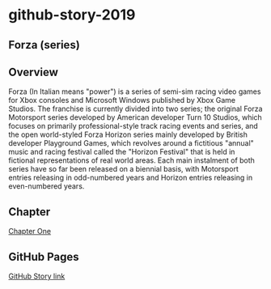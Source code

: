 # github-story-2019
## Forza (series)

## Overview
Forza (In Italian means "power") is a series of semi-sim racing video games for Xbox consoles and Microsoft Windows published by Xbox Game Studios. The franchise is currently divided into two series; the original Forza Motorsport series developed by American developer Turn 10 Studios, which focuses on primarily professional-style track racing events and series, and the open world-styled Forza Horizon series mainly developed by British developer Playground Games, which revolves around a fictitious "annual" music and racing festival called the "Horizon Festival" that is held in fictional representations of real world areas. Each main instalment of both series have so far been released on a biennial basis, with Motorsport entries releasing in odd-numbered years and Horizon entries releasing in even-numbered years.

## Chapter
[Chapter One](chapter01.html)

## GitHub Pages
[GitHub Story link](https://mateuszitb.github.io/github-story-2019/)
